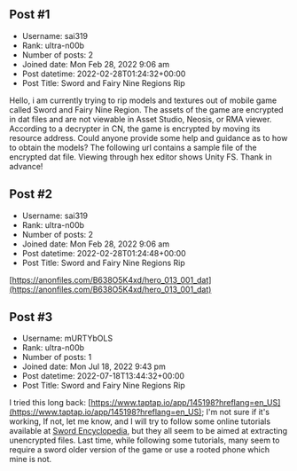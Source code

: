 ## Post #1
- Username: sai319
- Rank: ultra-n00b
- Number of posts: 2
- Joined date: Mon Feb 28, 2022 9:06 am
- Post datetime: 2022-02-28T01:24:32+00:00
- Post Title: Sword and Fairy Nine Regions Rip

Hello,
i am currently trying to rip models and textures out of mobile game called Sword and Fairy Nine Region. The assets of the game are encrypted in dat files and are not viewable in Asset Studio, Neosis, or RMA viewer. According to a decrypter in CN, the game is encrypted by moving its resource address. Could anyone provide some help and guidance as to how to obtain the models? The following url contains a sample file of the encrypted dat file. Viewing through hex editor shows Unity FS. Thank in advance!
## Post #2
- Username: sai319
- Rank: ultra-n00b
- Number of posts: 2
- Joined date: Mon Feb 28, 2022 9:06 am
- Post datetime: 2022-02-28T01:24:48+00:00
- Post Title: Sword and Fairy Nine Regions Rip

[https://anonfiles.com/B638O5K4xd/hero_013_001_dat](https://anonfiles.com/B638O5K4xd/hero_013_001_dat)
## Post #3
- Username: mURTYbOLS
- Rank: ultra-n00b
- Number of posts: 1
- Joined date: Mon Jul 18, 2022 9:43 pm
- Post datetime: 2022-07-18T13:44:32+00:00
- Post Title: Sword and Fairy Nine Regions Rip

I tried this long back: [https://www.taptap.io/app/145198?hreflang=en_US](https://www.taptap.io/app/145198?hreflang=en_US); I'm not sure if it's working, If not, let me know, and I will try to follow some online tutorials available at [Sword Encyclopedia](https://swordencyclopedia.com/), but they all seem to be aimed at extracting unencrypted files. Last time, while following some tutorials, many seem to require a sword older version of the game or use a rooted phone which mine is not.
